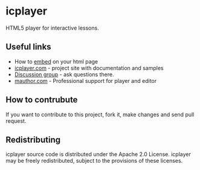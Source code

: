 # icplayer

HTML5 player for interactive lessons.


## Useful links

* How to [embed](doc/embed.md) on your html page
* [icplayer.com](http://icplayer.com) - project site with documentation and samples
* [Discussion group](https://groups.google.com/forum/?fromgroups=#!forum/icplayer) - ask questions there.
* [mauthor.com](http://mauthor.com) - Professional support for player and editor


## How to contrubute
  
If you want to contribute to this project, fork it, make changes and send pull request.

## Redistributing

icplayer source code is distributed under the Apache 2.0 License.
icplayer may be freely redistributed, subject to the provisions of these licenses.